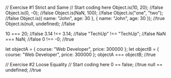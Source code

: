 // Exercise #1 Strict and Same
// Start coding here
Object.is(10, 20); //false
Object.is(0, -0); //false
Object.is(NaN, 100); //false
Object.is("one", "two"); //false
Object.is({ name: "John", age: 30 }, { name: "John", age: 30 }); //true
Object.is(null, undefined); //false

10 === 20; //false
3.14 !== 3.14; //false
"TechUp" !== "TechUp"; //false
NaN === NaN; //false
0 !== -0; //true

let objectA = { course: "Web Developer", price: 300000 };
let objectB = { course: "Web Developer", price: 300000 };
objectA === objectB; //true

// Exercise #2 Loose Equality
// Start coding here
0 == false; //true
null == undefined; //true
